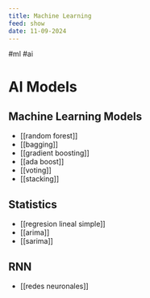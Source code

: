 ```yaml
---
title: Machine Learning
feed: show
date: 11-09-2024
---
```


#ml #ai
# AI Models

## Machine Learning Models
- [[random forest]]
- [[bagging]]
- [[gradient boosting]]
- [[ada boost]]
- [[voting]]
- [[stacking]]

## Statistics
- [[regresion lineal simple]]
- [[arima]]
- [[sarima]]

## RNN
- [[redes neuronales]]
